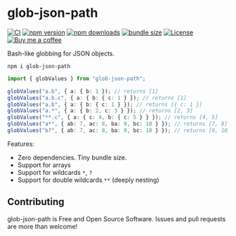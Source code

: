# glob-json-path

[![CI](https://github.com/anttiviljami/glob-json-path/workflows/CI/badge.svg)](https://github.com/anttiviljami/glob-json-path/actions?query=workflow%3ACI)
[![npm version](https://img.shields.io/npm/v/glob-json-path.svg)](https://www.npmjs.com/package/glob-json-path)
[![npm downloads](https://img.shields.io/npm/dw/glob-json-path)](https://www.npmjs.com/package/glob-json-path)
[![bundle size](https://img.shields.io/bundlephobia/minzip/glob-json-path?label=gzip%20bundle)](https://bundlephobia.com/package/glob-json-path)
[![License](http://img.shields.io/:license-mit-blue.svg)](https://github.com/anttiviljami/glob-json-path/blob/master/LICENSE)
[![Buy me a coffee](https://img.shields.io/badge/donate-buy%20me%20a%20coffee-orange)](https://buymeacoff.ee/anttiviljami)

Bash-like globbing for JSON objects.

```
npm i glob-json-path
```

```typescript
import { globValues } from "glob-json-path";

globValues("a.b", { a: { b: 1 }); // returns [1]
globValues("a.b.c", { a: { b: { c: 1 } }); // returns [1]
globValues("a.b", { a: { b: { c: 1 } }); // returns [{ c: 1 }]
globValues("a.*", { a: { b: 2, c: 3 } }); // returns [2, 3]
globValues("**.c", { a: { c: 4, b: { c: 5 } } }); // returns [4, 5]
globValues("a*", { ab: 7, ac: 8, ba: 9, bc: 10 } }); // returns [7, 8]
globValues("b?", { ab: 7, ac: 8, ba: 9, bc: 10 } }); // returns [9, 10]
```

Features:

- Zero dependencies. Tiny bundle size.
- Support for arrays
- Support for wildcards `*`, `?`
- Support for double wildcards `**` (deeply nesting)

## Contributing

glob-json-path is Free and Open Source Software. Issues and pull requests are more than welcome!
